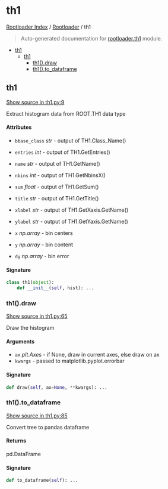 # th1

[Rootloader Index](../README.md#rootloader-index) / [Rootloader](./index.md#rootloader) / th1

> Auto-generated documentation for [rootloader.th1](../../rootloader/th1.py) module.

- [th1](#th1)
  - [th1](#th1-1)
    - [th1().draw](#th1()draw)
    - [th1().to_dataframe](#th1()to_dataframe)

## th1

[Show source in th1.py:9](../../rootloader/th1.py#L9)

Extract histogram data from ROOT.TH1 data type

#### Attributes

- `bbase_class` *str* - output of TH1.Class_Name()
- `entries` *int* - output of TH1.GetEntries()
- `name` *str* - output of TH1.GetName()
- `nbins` *int* - output of TH1.GetNbinsX()
- `sum` *float* - output of TH1.GetSum()
- `title` *str* - output of TH1.GetTitle()
- `xlabel` *str* - output of TH1.GetXaxis.GetName()
- `ylabel` *str* - output of TH1.GetYaxis.GetName()

- `x` *np.array* - bin centers
- `y` *np.array* - bin content
- `dy` *np.array* - bin error

#### Signature

```python
class th1(object):
    def __init__(self, hist): ...
```

### th1().draw

[Show source in th1.py:65](../../rootloader/th1.py#L65)

Draw the histogram

#### Arguments

- `ax` *plt.Axes* - if None, draw in current axes, else draw on ax
- `kwargs` - passed to matplotlib.pyplot.errorbar

#### Signature

```python
def draw(self, ax=None, **kwargs): ...
```

### th1().to_dataframe

[Show source in th1.py:85](../../rootloader/th1.py#L85)

Convert tree to pandas dataframe

#### Returns

pd.DataFrame

#### Signature

```python
def to_dataframe(self): ...
```